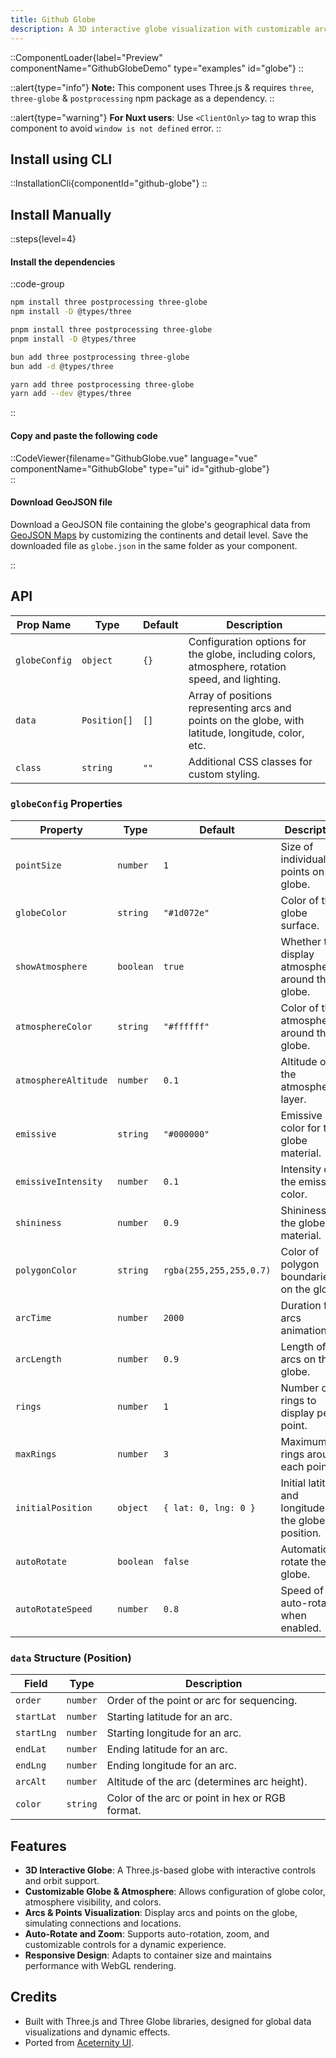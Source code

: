 ```yaml
---
title: Github Globe
description: A 3D interactive globe visualization with customizable arcs, points, and animation options inspired from Github.
---
```


::ComponentLoader{label="Preview" componentName="GithubGlobeDemo" type="examples" id="globe"}
::

::alert{type="info"}
**Note:** This component uses Three.js & requires `three`, `three-globe` & `postprocessing` npm package as a dependency.
::

::alert{type="warning"}
**For Nuxt users**:
Use `<ClientOnly>` tag to wrap this component to avoid `window is not defined` error.
::

## Install using CLI

::InstallationCli{componentId="github-globe"}
::

## Install Manually

::steps{level=4}

#### Install the dependencies

::code-group

```bash [npm]
npm install three postprocessing three-globe
npm install -D @types/three
```

```bash [pnpm]
pnpm install three postprocessing three-globe
pnpm install -D @types/three
```

```bash [bun]
bun add three postprocessing three-globe
bun add -d @types/three
```

```bash [yarn]
yarn add three postprocessing three-globe
yarn add --dev @types/three
```

::

#### Copy and paste the following code

::CodeViewer{filename="GithubGlobe.vue" language="vue" componentName="GithubGlobe" type="ui" id="github-globe"}  
::

#### Download GeoJSON file

Download a GeoJSON file containing the globe's geographical data from [GeoJSON Maps](https://geojson-maps.kyd.au/) by customizing the continents and detail level. Save the downloaded file as `globe.json` in the same folder as your component.

::

## API

| Prop Name     | Type         | Default | Description                                                                                         |
| ------------- | ------------ | ------- | --------------------------------------------------------------------------------------------------- |
| `globeConfig` | `object`     | `{}`    | Configuration options for the globe, including colors, atmosphere, rotation speed, and lighting.    |
| `data`        | `Position[]` | `[]`    | Array of positions representing arcs and points on the globe, with latitude, longitude, color, etc. |
| `class`       | `string`     | `""`    | Additional CSS classes for custom styling.                                                          |

### `globeConfig` Properties

| Property             | Type      | Default                 | Description                                              |
| -------------------- | --------- | ----------------------- | -------------------------------------------------------- |
| `pointSize`          | `number`  | `1`                     | Size of individual points on the globe.                  |
| `globeColor`         | `string`  | `"#1d072e"`             | Color of the globe surface.                              |
| `showAtmosphere`     | `boolean` | `true`                  | Whether to display atmosphere around the globe.          |
| `atmosphereColor`    | `string`  | `"#ffffff"`             | Color of the atmosphere around the globe.                |
| `atmosphereAltitude` | `number`  | `0.1`                   | Altitude of the atmosphere layer.                        |
| `emissive`           | `string`  | `"#000000"`             | Emissive color for the globe material.                   |
| `emissiveIntensity`  | `number`  | `0.1`                   | Intensity of the emissive color.                         |
| `shininess`          | `number`  | `0.9`                   | Shininess of the globe material.                         |
| `polygonColor`       | `string`  | `rgba(255,255,255,0.7)` | Color of polygon boundaries on the globe.                |
| `arcTime`            | `number`  | `2000`                  | Duration for arcs animation.                             |
| `arcLength`          | `number`  | `0.9`                   | Length of arcs on the globe.                             |
| `rings`              | `number`  | `1`                     | Number of rings to display per point.                    |
| `maxRings`           | `number`  | `3`                     | Maximum rings around each point.                         |
| `initialPosition`    | `object`  | `{ lat: 0, lng: 0 }`    | Initial latitude and longitude for the globe's position. |
| `autoRotate`         | `boolean` | `false`                 | Automatically rotate the globe.                          |
| `autoRotateSpeed`    | `number`  | `0.8`                   | Speed of auto-rotation when enabled.                     |

### `data` Structure (Position)

| Field      | Type     | Description                                     |
| ---------- | -------- | ----------------------------------------------- |
| `order`    | `number` | Order of the point or arc for sequencing.       |
| `startLat` | `number` | Starting latitude for an arc.                   |
| `startLng` | `number` | Starting longitude for an arc.                  |
| `endLat`   | `number` | Ending latitude for an arc.                     |
| `endLng`   | `number` | Ending longitude for an arc.                    |
| `arcAlt`   | `number` | Altitude of the arc (determines arc height).    |
| `color`    | `string` | Color of the arc or point in hex or RGB format. |

## Features

- **3D Interactive Globe**: A Three.js-based globe with interactive controls and orbit support.
- **Customizable Globe & Atmosphere**: Allows configuration of globe color, atmosphere visibility, and colors.
- **Arcs & Points Visualization**: Display arcs and points on the globe, simulating connections and locations.
- **Auto-Rotate and Zoom**: Supports auto-rotation, zoom, and customizable controls for a dynamic experience.
- **Responsive Design**: Adapts to container size and maintains performance with WebGL rendering.

## Credits

- Built with Three.js and Three Globe libraries, designed for global data visualizations and dynamic effects.
- Ported from [Aceternity UI](https://ui.aceternity.com/components/github-globe).
